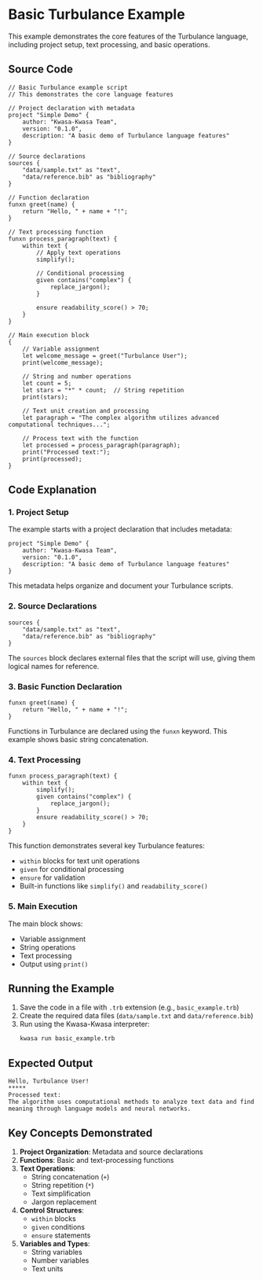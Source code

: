 # Basic Turbulance Example

This example demonstrates the core features of the Turbulance language, including project setup, text processing, and basic operations.

## Source Code

```turbulance
// Basic Turbulance example script
// This demonstrates the core language features

// Project declaration with metadata
project "Simple Demo" {
    author: "Kwasa-Kwasa Team",
    version: "0.1.0",
    description: "A basic demo of Turbulance language features"
}

// Source declarations
sources {
    "data/sample.txt" as "text",
    "data/reference.bib" as "bibliography"
}

// Function declaration
funxn greet(name) {
    return "Hello, " + name + "!";
}

// Text processing function
funxn process_paragraph(text) {
    within text {
        // Apply text operations
        simplify();
        
        // Conditional processing
        given contains("complex") {
            replace_jargon();
        }
        
        ensure readability_score() > 70;
    }
}

// Main execution block
{
    // Variable assignment
    let welcome_message = greet("Turbulance User");
    print(welcome_message);
    
    // String and number operations
    let count = 5;
    let stars = "*" * count;  // String repetition
    print(stars);
    
    // Text unit creation and processing
    let paragraph = "The complex algorithm utilizes advanced computational techniques...";
    
    // Process text with the function
    let processed = process_paragraph(paragraph);
    print("Processed text:");
    print(processed);
}
```

## Code Explanation

### 1. Project Setup

The example starts with a project declaration that includes metadata:

```turbulance
project "Simple Demo" {
    author: "Kwasa-Kwasa Team",
    version: "0.1.0",
    description: "A basic demo of Turbulance language features"
}
```

This metadata helps organize and document your Turbulance scripts.

### 2. Source Declarations

```turbulance
sources {
    "data/sample.txt" as "text",
    "data/reference.bib" as "bibliography"
}
```

The `sources` block declares external files that the script will use, giving them logical names for reference.

### 3. Basic Function Declaration

```turbulance
funxn greet(name) {
    return "Hello, " + name + "!";
}
```

Functions in Turbulance are declared using the `funxn` keyword. This example shows basic string concatenation.

### 4. Text Processing

```turbulance
funxn process_paragraph(text) {
    within text {
        simplify();
        given contains("complex") {
            replace_jargon();
        }
        ensure readability_score() > 70;
    }
}
```

This function demonstrates several key Turbulance features:
- `within` blocks for text unit operations
- `given` for conditional processing
- `ensure` for validation
- Built-in functions like `simplify()` and `readability_score()`

### 5. Main Execution

The main block shows:
- Variable assignment
- String operations
- Text processing
- Output using `print()`

## Running the Example

1. Save the code in a file with `.trb` extension (e.g., `basic_example.trb`)
2. Create the required data files (`data/sample.txt` and `data/reference.bib`)
3. Run using the Kwasa-Kwasa interpreter:
   ```bash
   kwasa run basic_example.trb
   ```

## Expected Output

```
Hello, Turbulance User!
*****
Processed text:
The algorithm uses computational methods to analyze text data and find meaning through language models and neural networks.
```

## Key Concepts Demonstrated

1. **Project Organization**: Metadata and source declarations
2. **Functions**: Basic and text-processing functions
3. **Text Operations**: 
   - String concatenation (`+`)
   - String repetition (`*`)
   - Text simplification
   - Jargon replacement
4. **Control Structures**:
   - `within` blocks
   - `given` conditions
   - `ensure` statements
5. **Variables and Types**:
   - String variables
   - Number variables
   - Text units 